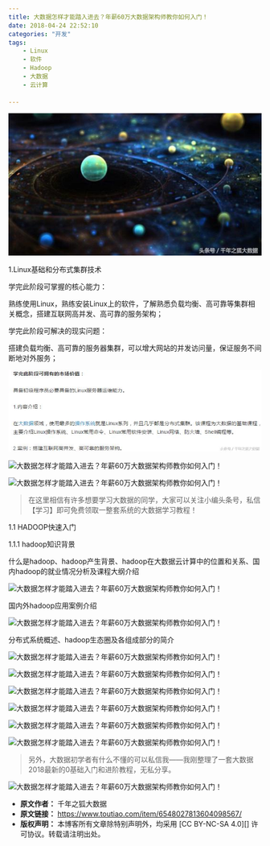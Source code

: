 ```yaml
---
title: 大数据怎样才能踏入进去？年薪60万大数据架构师教你如何入门！
date: 2018-04-24 22:52:10
categories: "开发"
tags:
	- Linux
	- 软件
	- Hadoop
	- 大数据
	- 云计算

---
```


![大数据怎样才能踏入进去？年薪60万大数据架构师教你如何入门！][60]

1.Linux基础和分布式集群技术

学完此阶段可掌握的核心能力：

熟练使用Linux，熟练安装Linux上的软件，了解熟悉负载均衡、高可靠等集群相关概念，搭建互联网高并发、高可靠的服务架构；

学完此阶段可解决的现实问题：

搭建负载均衡、高可靠的服务器集群，可以增大网站的并发访问量，保证服务不间断地对外服务；

![大数据怎样才能踏入进去？年薪60万大数据架构师教你如何入门！][60 1]

![大数据怎样才能踏入进去？年薪60万大数据架构师教你如何入门！][60 2]

![大数据怎样才能踏入进去？年薪60万大数据架构师教你如何入门！][60 3]

> 在这里相信有许多想要学习大数据的同学，大家可以关注小编头条号，私信【学习】即可免费领取一整套系统的大数据学习教程！

1.1 HADOOP快速入门

1.1.1 hadoop知识背景

什么是hadoop、hadoop产生背景、hadoop在大数据云计算中的位置和关系、国内hadoop的就业情况分析及课程大纲介绍

![大数据怎样才能踏入进去？年薪60万大数据架构师教你如何入门！][60 4]

国内外hadoop应用案例介绍

![大数据怎样才能踏入进去？年薪60万大数据架构师教你如何入门！][60 5]

分布式系统概述、hadoop生态圈及各组成部分的简介

![大数据怎样才能踏入进去？年薪60万大数据架构师教你如何入门！][60 6]

![大数据怎样才能踏入进去？年薪60万大数据架构师教你如何入门！][60 7]

![大数据怎样才能踏入进去？年薪60万大数据架构师教你如何入门！][60 8]

![大数据怎样才能踏入进去？年薪60万大数据架构师教你如何入门！][60 9]

![大数据怎样才能踏入进去？年薪60万大数据架构师教你如何入门！][60 10]

![大数据怎样才能踏入进去？年薪60万大数据架构师教你如何入门！][60 11]

> 另外，大数据初学者有什么不懂的可以私信我——我刚整理了一套大数据2018最新的0基础入门和进阶教程，无私分享。

![大数据怎样才能踏入进去？年薪60万大数据架构师教你如何入门！][60 12]


[60]: static/resources/crawler/MBUM-3MRU-M3YE.jpg
[60 1]: static/resources/crawler/J6B7-7NV3-AIEU.jpg
[60 2]: http://p1.pstatp.com/large/pgc-image/1524580863862bed6bc344e
[60 3]: http://p1.pstatp.com/large/pgc-image/15245809302627bdc36c0f9
[60 4]: http://p3.pstatp.com/large/pgc-image/15245809444747b4dd23a7a
[60 5]: http://p3.pstatp.com/large/pgc-image/15245809657550e2c731a49
[60 6]: http://p1.pstatp.com/large/pgc-image/1524580984586c8de21fa43
[60 7]: http://p3.pstatp.com/large/pgc-image/1524581005119d0b66e7cf4
[60 8]: http://p3.pstatp.com/large/pgc-image/1524581096931ce48401016
[60 9]: http://p3.pstatp.com/large/pgc-image/15245811124762dcd0c4882
[60 10]: http://p3.pstatp.com/large/pgc-image/152458113330628d7fd5db8
[60 11]: http://p3.pstatp.com/large/pgc-image/1524581153037253305d040
[60 12]: http://p3.pstatp.com/large/pgc-image/152458142540651b4205feb
 *  **原文作者：** 千年之狐大数据
 *  **原文链接：** https://www.toutiao.com/item/6548027813604098567/
 *  **版权声明：** 本博客所有文章除特别声明外，均采用 [CC BY-NC-SA 4.0][] 许可协议。转载请注明出处。

